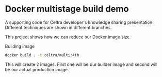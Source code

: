 # Docker multistage build demo

A supporting code for Celtra developer's knowledge sharing presentation. Different techniques are shown in different branches.

This project shows how we can reduce our Docker image size.

Building image
```bash
docker build . -t celtra/multi:4th
```
This will create 2 images. First one will be our builder image and second will be our actual production image.